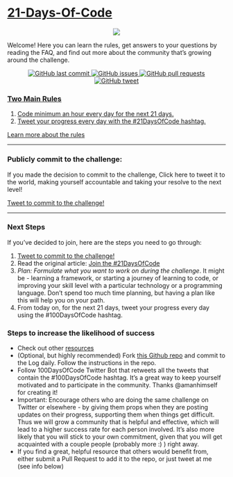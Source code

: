 # [21-Days-Of-Code](https://www.100daysofcode.com/)
<p align="center">
  <img src="https://miro.medium.com/max/1192/1*IjfVm12nJS6AFlUIK97lXg.gif">
</p>

Welcome! Here you can learn the rules, get answers to your questions by reading the FAQ, and find out more about the community that’s growing around the challenge.

<p align="center">
    <a href="https://github.com/cs-ashoka/21-days-of-code/commits/master">
    <img src="https://img.shields.io/github/last-commit/cs-ashoka/21-days-of-code.svg?style=flat-square&logo=github&logoColor=white"
         alt="GitHub last commit">
    <a href="https://github.com/cs-ashoka/21-days-of-code/issues">
    <img src="https://img.shields.io/github/issues-raw/cs-ashoka/21-days-of-code.svg?style=flat-square&logo=github&logoColor=white"
         alt="GitHub issues">
    <a href="https://github.com/cs-ashoka/21-days-of-code/pulls">
    <img src="https://img.shields.io/github/issues-pr-raw/cs-ashoka/21-days-of-code.svg?style=flat-square&logo=github&logoColor=white"
         alt="GitHub pull requests">
    <a href="https://twitter.com/intent/tweet?text=I'm%20publicly%20committing%20to%20the%2021DaysOfCode%20Challenge%20starting%20today!%20Learn%20More%20and%20Join%20me!%20%2321DaysOfCode&url=https%3A%2F%2Fgithub.com%2Fcs-ashoka%2F21-days-of-code">
    <img src="https://img.shields.io/twitter/url/https/github.com/cs-ashoka/21-days-of-code.svg?style=flat-square&logo=twitter"
         alt="GitHub tweet">
</p>

### Two Main Rules

1.  Code minimum an hour every day for the next 21 days.
2.  Tweet your progress every day with the #21DaysOfCode hashtag.

[Learn more about the rules](https://www.100daysofcode.com/rules)

* * *

### Publicly commit to the challenge:

If you made the decision to commit to the challenge, Click here to tweet it to the world, making yourself accountable and taking your resolve to the next level!

[Tweet to commit to the challenge!](https://twitter.com/intent/tweet?text=I%27m%20publicly%20committing%20to%20the%2021DaysOfCode%20Challenge%20starting%20today!%20Learn%20More%20and%20Join%20me!&url=https://github.com/cs-ashoka/21-days-of-code&hashtags=21DaysOfCode)

* * *

### Next Steps

If you’ve decided to join, here are the steps you need to go through:

1.  [Tweet to commit to the challenge!](https://twitter.com/intent/tweet?text=I%27m%20publicly%20committing%20to%20the%2021DaysOfCode%20Challenge%20starting%20today!%20Learn%20More%20and%20Join%20me!&url=https://github.com/cs-ashoka/21-days-of-code&hashtags=21DaysOfCode)
2.  Read the original article: [Join the #21DaysOfCode](https://www.freecodecamp.org/news/join-the-100daysofcode-556ddb4579e4/)
3.  *Plan: Formulate what you want to work on during the challenge*. It might be - learning a framework, or starting a journey of learning to code, or improving your skill level with a particular technology or a programming language. Don’t spend too much time planning, but having a plan like this will help you on your path.
4.  From today on, for the next 21 days, tweet your progress every day using the #100DaysOfCode hashtag.

### Steps to increase the likelihood of success

- Check out other [resources](https://www.100daysofcode.com/resources)
- (Optional, but highly recommended) Fork [this Github repo](https://github.com/cs-ashoka/100-days-of-code) and commit to the Log daily. Follow the instructions in the repo.
- Follow 100DaysOfCode Twitter Bot that retweets all the tweets that contain the #100DaysOfCode hashtag. It’s a great way to keep yourself motivated and to participate in the community. Thanks @amanhimself for creating it!
- Important: Encourage others who are doing the same challenge on Twitter or elsewhere - by giving them props when they are posting updates on their progress, supporting them when things get difficult. Thus we will grow a community that is helpful and effective, which will lead to a higher success rate for each person involved. It’s also more likely that you will stick to your own commitment, given that you will get acquainted with a couple people (probably more :) ) right away.
- If you find a great, helpful resource that others would benefit from, either submit a Pull Request to add it to the repo, or just tweet at me (see info below)
